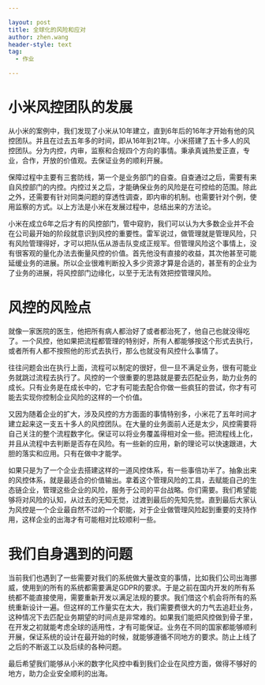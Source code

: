 ```yaml
---

layout: post
title: 全球化的风险和应对
author: zhen.wang
header-style: text
tag:
  - 作业

---
```


# 小米风控团队的发展

从小米的案例中，我们发现了小米从10年建立，直到6年后的16年才开始有他的风控团队。并且在过去五年多的时间，即从16年到21年。小米搭建了五十多人的风控团队。分为内控，内审，监察和合规四个方向的事情。秉承真诚热爱正直，专业，合作，开放的价值观。去保证业务的顺利开展。

保障过程中主要有三套防线，第一个是业务部门的自查。自查通过之后，需要有来自风控部门的内控。内控过关之后，才能确保业务的风险是在可控给的范围。除此之外，还需要有针对同类问题的穿透性调查，即内审的机制。也需要针对个例，使用监察的方式。以上方法是小米在发展过程中，总结出来的方法论。

小米在成立6年之后才有的风控部门，管中窥豹，我们可以认为大多数企业并不会在公司最开始的阶段就意识到风控的重要性。雷军说过，做管理就是管理风险，只有风险管理得好，才可以把队伍从游击队变成正规军。但管理风险这个事情上，没有很客观的量化办法去衡量风控的价值。首先他没有直接的收益，其次他甚至可能延缓业务的进展。所以企业很难判断投入多少资源才算是合适的，甚至有的企业为了业务的进展，将风控部门边缘化，以至于无法有效把控管理风险。

# 风控的风险点

就像一家医院的医生，他把所有病人都治好了或者都治死了，他自己也就没得吃了。一个风控，他如果把流程都管理的特别好，所有人都能够按这个形式去执行，或者所有人都不按照他的形式去执行，那么也就没有风控什么事情了。

往往问题会出在执行上面，流程可以制定的很好，但一旦不满足业务，很有可能业务就跳过流程去执行了。风控的一个很重要的思路就是要去匹配业务，助力业务的成长。只有业务是在成长中的，它才有可能去配合你做一些疯狂的尝试，你才有可能去实现你控制企业风险的这样的一个价值。

又因为随着企业的扩大，涉及风控的方方面面的事情特别多，小米花了五年时间才建立起来这一支五十多人的风控团队。在大量的业务面前人还是太少，风控需要将自己关注的整个流程数字化。保证可以将业务覆盖得相对全一些。把流程线上化，并且从流程中去判断是否存在风险。有一些新的应用，新的理论可以快速跟进，大胆的落实和应用。只有在做中才能学。

如果只是为了一个企业去搭建这样的一道风控体系，有一些事倍功半了。抽象出来的风控体系，就是最适合的价值输出。拿着这个管理风险的工具，去赋能自己的生态链企业，管理这些企业的风险，服务于公司的平台战略。你们需要。我们希望能够将对风险的认知，从过去的无知无觉，过渡到最后的先知先觉。直到最后大家认为风控是一个企业最自然不过的一个职能，对于企业做管理风险起到重要的支持作用，这样企业的出海才有可能相对比较顺利一些。

# 我们自身遇到的问题

当前我们也遇到了一些需要对我们的系统做大量改变的事情，比如我们公司出海挪威，使用到的所有的系统都需要满足GDPR的要求。于是之前在国内开发的所有系统都不能直接使用，需要重新开发以满足法规的要求。我们借这个机会将所有的系统重新设计一遍。但这样的工作量实在太大，我们需要费很大的力气去追赶业务，这种情况下去匹配业务期望的时间点是非常难的。如果我们能把风控做到骨子里，在开发之初就能考虑全球的适用性，才有可能保证。业务在不同的国家都能够顺利开展，保证系统的设计在最开始的时候，就能够遵循不同地方的要求。防止上线了之后的不断返工以及后续的各种问题。

最后希望我们能够从小米的数字化风控中看到我们企业在风控方面，做得不够好的地方，助力企业安全顺利的出海。


 
